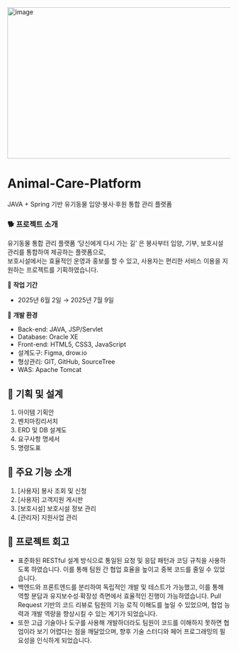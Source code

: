 <img width="998" height="341" alt="image" src="https://github.com/user-attachments/assets/5ecae5f9-e23f-41ac-afb0-c55948f461f7" />


# Animal-Care-Platform
JAVA + Spring 기반 유기동물 입양·봉사·후원 통합 관리 플랫폼

### 🐕 프로젝트 소개
유기동물 통합 관리 플랫폼 ‘당신에게 다시 가는 길’ 은 봉사부터 입양, 기부, 보호시설 관리를 통합하여 제공하는 플랫폼으로, <br>
보호시설에서는 효율적인 운영과 홍보를 할 수 있고, 사용자는 편리한 서비스 이용을 지원하는 프로젝트를 기획하였습니다.

:calendar:  **작업 기간** <br>
- 2025년 6월 2일 → 2025년 7월 9일

:page_with_curl: **개발 환경** <br>
- Back-end: JAVA, JSP/Servlet
- Database: Oracle XE
- Front-end: HTML5, CSS3, JavaScript
- 설계도구: Figma, drow.io
- 형상관리: GIT, GitHub, SourceTree
- WAS: Apache Tomcat

## 📔 기획 및 설계 
1. 아이템 기획안
2. 벤치마킹리서치
3. ERD 및 DB 설계도
4. 요구사항 명세서
5. 명령도표

## :pushpin: 주요 기능 소개 
1. [사용자] 봉사 조회 및 신청
2. [사용자] 고객지원 게시판
3. [보호시설] 보호시설 정보 관리
4. [관리자] 지원사업 관리

## :dizzy: 프로젝트 회고
- 표준화된 RESTful 설계 방식으로 통일된 요청 및 응답 패턴과 코딩 규칙을 사용하도록 하였습니다. 이를 통해 팀원 간 협업 효율을 높이고 중복 코드를 줄일 수 있었습니다.
- 백엔드와 프론트엔드를 분리하여 독립적인 개발 및 테스트가 가능했고, 이를 통해 역할 분담과 유지보수성∙확장성 측면에서 효율적인 진행이 가능하였습니다.
Pull Request 기반의 코드 리뷰로 팀원의 기능 로직 이해도를 높일 수 있었으며, 협업 능력과 개발 역량을 향상시킬 수 있는 계기가 되었습니다.
- 또한 고급 기술이나 도구를 사용해 개발하더라도 팀원이 코드를 이해하지 못하면 협업이라 보기 어렵다는 점을 깨달았으며, 향후 기술 스터디와 페어 프로그래밍의 필요성을 인식하게 되었습니다.

